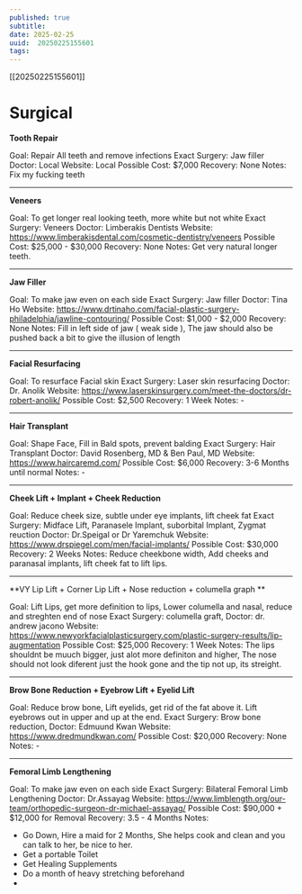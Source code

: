 ```yaml
---
published: true
subtitle: 
date: 2025-02-25
uuid:  20250225155601
tags: 
---
```


[[20250225155601]]

# Surgical

**Tooth Repair**

Goal: Repair All teeth and remove infections
Exact Surgery: Jaw filler
Doctor: Local
Website: Local
Possible Cost: $7,000
Recovery: None
Notes: Fix my fucking teeth

---

**Veneers**

Goal: To get longer real looking teeth, more white but not white
Exact Surgery: Veneers 
Doctor: Limberakis Dentists
Website: https://www.limberakisdental.com/cosmetic-dentistry/veneers
Possible Cost: $25,000 - $30,000
Recovery: None
Notes: Get very natural longer teeth.

---

**Jaw Filler**

Goal: To make jaw even on each side
Exact Surgery: Jaw filler
Doctor: Tina Ho
Website: https://www.drtinaho.com/facial-plastic-surgery-philadelphia/jawline-contouring/
Possible Cost: $1,000 - $2,000
Recovery: None
Notes: Fill in left side of jaw ( weak side ), The jaw should also be pushed back a bit to give the illusion of length

---

**Facial Resurfacing**

Goal: To resurface Facial skin
Exact Surgery: Laser skin resurfacing
Doctor: Dr. Anolik
Website: https://www.laserskinsurgery.com/meet-the-doctors/dr-robert-anolik/
Possible Cost: $2,500
Recovery: 1 Week
Notes: -

---

**Hair Transplant**

Goal: Shape Face, Fill in Bald spots, prevent balding
Exact Surgery: Hair Transplant
Doctor: David Rosenberg, MD & Ben Paul, MD
Website: https://www.haircaremd.com/
Possible Cost: $6,000
Recovery: 3-6 Months until normal
Notes: -

---

**Cheek Lift + Implant + Cheek Reduction**

Goal: Reduce cheek size, subtle under eye implants, lift cheek fat
Exact Surgery: Midface Lift, Paranasele Implant, suborbital Implant, Zygmat reuction
Doctor: Dr.Speigal or Dr Yaremchuk
Website: https://www.drspiegel.com/men/facial-implants/
Possible Cost: $30,000
Recovery: 2 Weeks
Notes: Reduce cheekbone width, Add cheeks and paranasal implants, lift cheek fat to lift lips.

---

**VY Lip Lift + Corner Lip Lift + Nose reduction + columella graph **

Goal: Lift Lips, get more definition to lips, Lower columella and nasal, reduce and streghten end of nose
Exact Surgery: columella graft, 
Doctor: dr. andrew jacono
Website: https://www.newyorkfacialplasticsurgery.com/plastic-surgery-results/lip-augmentation
Possible Cost: $25,000
Recovery: 1 Week
Notes: The lips shouldnt be muuch bigger, just alot more definiton and higher, The nose should not look diferent just the hook gone and the tip not up, its streight.

---

**Brow Bone Reduction + Eyebrow Lift + Eyelid Lift**

Goal: Reduce brow bone, Lift eyelids, get rid of the fat above it. Lift eyebrows out in upper and up at the end.
Exact Surgery: Brow bone reduction, 
Doctor: Edmuund Kwan
Website: https://www.dredmundkwan.com/
Possible Cost:  $20,000
Recovery: None
Notes: -

---

**Femoral Limb Lengthening**

Goal: To make jaw even on each side
Exact Surgery: Bilateral Femoral Limb Lengthening
Doctor: Dr.Assayag
Website: https://www.limblength.org/our-team/orthopedic-surgeon-dr-michael-assayag/
Possible Cost: $90,000 + $12,000 for Removal
Recovery: 3.5 - 4 Months
Notes: 
* Go Down, Hire a maid for 2 Months, She helps cook and clean and you can talk to her, be nice to her.
* Get a portable Toilet
* Get Healing Supplements
* Do a month of heavy stretching beforehand
* 
